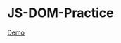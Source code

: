 # JS-DOM-Practice
[Demo](https://kikinovk.github.io/frontend-2021-homeworks/submissions/kikinovk/JS_DOM_API/)
